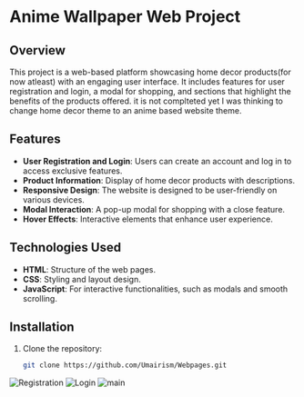 # Anime Wallpaper Web Project

## Overview
This project is a web-based platform showcasing home decor products(for now atleast) with an engaging user interface. It includes features for user registration and login, a modal for shopping, and sections that highlight the benefits of the products offered.
it is not complteted yet I was thinking to change home decor theme to an anime based website theme.
## Features
- **User Registration and Login**: Users can create an account and log in to access exclusive features.
- **Product Information**: Display of home decor products with descriptions.
- **Responsive Design**: The website is designed to be user-friendly on various devices.
- **Modal Interaction**: A pop-up modal for shopping with a close feature.
- **Hover Effects**: Interactive elements that enhance user experience.

## Technologies Used
- **HTML**: Structure of the web pages.
- **CSS**: Styling and layout design.
- **JavaScript**: For interactive functionalities, such as modals and smooth scrolling.

## Installation
1. Clone the repository:
   ```bash
   git clone https://github.com/Umairism/Webpages.git
![Registration](https://github.com/user-attachments/assets/ec244238-96b7-42c6-80c0-8bc85892f50f)
![Login](https://github.com/user-attachments/assets/efab20a7-8421-410c-aea1-019e24706c4e)
![main](https://github.com/user-attachments/assets/5dbbdd15-3b7b-447e-adc6-12badf221e30)
